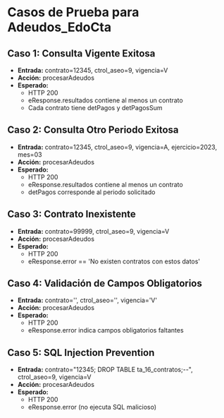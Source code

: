 # Casos de Prueba para Adeudos_EdoCta

## Caso 1: Consulta Vigente Exitosa
- **Entrada:** contrato=12345, ctrol_aseo=9, vigencia=V
- **Acción:** procesarAdeudos
- **Esperado:**
  - HTTP 200
  - eResponse.resultados contiene al menos un contrato
  - Cada contrato tiene detPagos y detPagosSum

## Caso 2: Consulta Otro Periodo Exitosa
- **Entrada:** contrato=12345, ctrol_aseo=9, vigencia=A, ejercicio=2023, mes=03
- **Acción:** procesarAdeudos
- **Esperado:**
  - HTTP 200
  - eResponse.resultados contiene al menos un contrato
  - detPagos corresponde al periodo solicitado

## Caso 3: Contrato Inexistente
- **Entrada:** contrato=99999, ctrol_aseo=9, vigencia=V
- **Acción:** procesarAdeudos
- **Esperado:**
  - HTTP 200
  - eResponse.error == 'No existen contratos con estos datos'

## Caso 4: Validación de Campos Obligatorios
- **Entrada:** contrato='', ctrol_aseo='', vigencia='V'
- **Acción:** procesarAdeudos
- **Esperado:**
  - HTTP 200
  - eResponse.error indica campos obligatorios faltantes

## Caso 5: SQL Injection Prevention
- **Entrada:** contrato="12345; DROP TABLE ta_16_contratos;--", ctrol_aseo=9, vigencia=V
- **Acción:** procesarAdeudos
- **Esperado:**
  - HTTP 200
  - eResponse.error (no ejecuta SQL malicioso)
